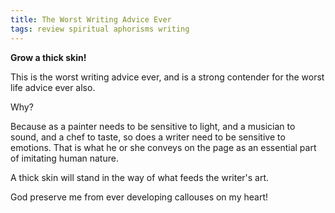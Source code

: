 ```yaml
---
title: The Worst Writing Advice Ever
tags: review spiritual aphorisms writing 
---
```


**Grow a thick skin!**

This is the worst writing advice ever, and is a strong contender for the worst life advice ever also.

Why?

Because as a painter needs to be sensitive to light, and a musician to sound, and a chef to taste, so does a writer need to be sensitive to emotions. That is what he or she conveys on the page as an essential part of imitating human nature.

A thick skin will stand in the way of what feeds the writer's art.

God preserve me from ever developing callouses on my heart!




